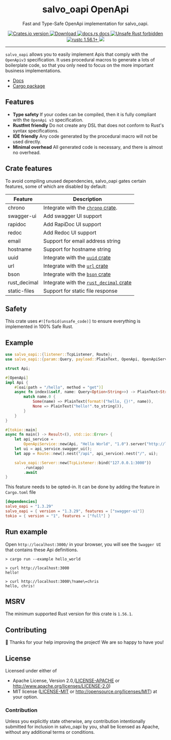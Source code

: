 <h1 align="center">salvo_oapi OpenApi</h1>

<p align="center">Fast and Type-Safe OpenApi implementation for salvo_oapi.</p>
<div align="center">
  <!-- Crates version -->
  <a href="https://crates.io/crates/salvo_oapi">
    <img src="https://img.shields.io/crates/v/salvo_oapi.svg?style=flat-square"
    alt="Crates.io version" />
  </a>
  <!-- Downloads -->
  <a href="https://crates.io/crates/salvo_oapi">
    <img src="https://img.shields.io/crates/d/salvo_oapi.svg?style=flat-square"
      alt="Download" />
  </a>
  <!-- docs.rs docs -->
  <a href="https://docs.rs/salvo_oapi">
    <img src="https://img.shields.io/badge/docs-latest-blue.svg?style=flat-square"
      alt="docs.rs docs" />
  </a>
  <a href="https://github.com/rust-secure-code/safety-dance/">
    <img src="https://img.shields.io/badge/unsafe-forbidden-success.svg?style=flat-square"
      alt="Unsafe Rust forbidden" />
  </a>
  <a href="https://blog.rust-lang.org/2021/11/01/Rust-1.56.1.html">
    <img src="https://img.shields.io/badge/rustc-1.56.1+-ab6000.svg"
      alt="rustc 1.56.1+" />
  </a>
  <a href="https://discord.gg/qWWNxwasb7">
    <img src="https://img.shields.io/discord/932986985604333638.svg?label=&logo=discord&logoColor=ffffff&color=7389D8&labelColor=6A7EC2" />
  </a>
</div>

***

`salvo_oapi` allows you to easily implement Apis that comply with the `OpenApiv3` specification.
It uses procedural macros to generate a lots of boilerplate code, so that you only need to focus on the more 
important business implementations.

* [Docs](https://docs.rs/salvo_oapi)
* [Cargo package](https://crates.io/crates/salvo_oapi)

## Features

* **Type safety** If your codes can be compiled, then it is fully compliant with the `OpenApi v3` specification.
* **Rustfmt friendly** Do not create any DSL that does not conform to Rust's syntax specifications.
* **IDE friendly** Any code generated by the procedural macro will not be used directly.
* **Minimal overhead** All generated code is necessary, and there is almost no overhead.

## Crate features

To avoid compiling unused dependencies, salvo_oapi gates certain features, some of which are disabled by default:

| Feature      | Description                                                                      |
|--------------|----------------------------------------------------------------------------------|
| chrono       | Integrate with the [`chrono` crate](https://crates.io/crates/chrono).            |
| swagger-ui   | Add swagger UI support                                                           |
| rapidoc      | Add RapiDoc UI support                                                           |
| redoc        | Add Redoc UI support                                                             |
| email        | Support for email address string                                                 |
| hostname     | Support for hostname string                                                      |
| uuid         | Integrate with the [`uuid` crate](https://crates.io/crates/uuid)                 |
| url          | Integrate with the [`url` crate](https://crates.io/crates/url)                   |
| bson         | Integrate with the [`bson` crate](https://crates.io/crates/bson)                 |
| rust_decimal | Integrate with the [`rust_decimal` crate](https://crates.io/crates/rust_decimal) |
| static-files | Support for static file response                                                 |

## Safety

This crate uses `#![forbid(unsafe_code)]` to ensure everything is implemented in 100% Safe Rust.

## Example

```rust
use salvo_oapi::{listener::TcpListener, Route};
use salvo_oapi::{param::Query, payload::PlainText, OpenApi, OpenApiService};

struct Api;

#[OpenApi]
impl Api {
    #[oai(path = "/hello", method = "get")]
    async fn index(&self, name: Query<Option<String>>) -> PlainText<String> {
        match name.0 {
            Some(name) => PlainText(format!("hello, {}!", name)),
            None => PlainText("hello!".to_string()),
        }
    }
}

#[tokio::main]
async fn main() -> Result<(), std::io::Error> {
    let api_service =
        OpenApiService::new(Api, "Hello World", "1.0").server("http://localhost:3000/api");
    let ui = api_service.swagger_ui();
    let app = Route::new().nest("/api", api_service).nest("/", ui);

    salvo_oapi::Server::new(TcpListener::bind("127.0.0.1:3000"))
        .run(app)
        .await
}
```

This feature needs to be opted-in. It can be done by adding the feature in `Cargo.toml` file
```toml filename=Cargo.toml
[dependencies]
salvo_oapi = "1.3.29"
salvo_oapi = { version = "1.3.29", features = ["swagger-ui"]}
tokio = { version = "1", features = ["full"] }
```

## Run example

Open `http://localhost:3000/` in your browser, you will see the `Swagger UI` that contains these Api definitions.

```shell
> cargo run --example hello_world

> curl http://localhost:3000
hello!

> curl http://localhost:3000\?name\=chris
hello, chris!        
```

## MSRV

The minimum supported Rust version for this crate is `1.56.1`.

## Contributing

:balloon: Thanks for your help improving the project! We are so happy to have you!


## License

Licensed under either of

* Apache License, Version 2.0,([LICENSE-APACHE](./LICENSE-APACHE) or http://www.apache.org/licenses/LICENSE-2.0)
* MIT license ([LICENSE-MIT](./LICENSE-MIT) or http://opensource.org/licenses/MIT)
  at your option.

### Contribution

Unless you explicitly state otherwise, any contribution intentionally submitted for inclusion in salvo_oapi by you, shall be licensed as Apache, without any additional terms or conditions.
